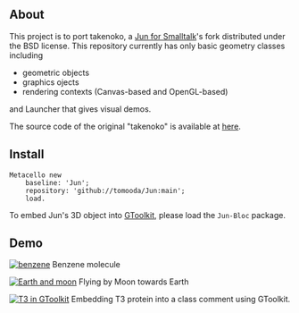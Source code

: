 About
-

This project is to port takenoko, a [Jun for Smalltalk](http://aokilab.kyoto-su.ac.jp/jun/index.html)'s fork distributed under the BSD license.
This repository currently has only basic geometry classes including

* geometric objects
* graphics ojects
* rendering contexts (Canvas-based and OpenGL-based)

and Launcher that gives visual demos.

The source code of the original "takenoko" is available at [here](ftp://ftp.sra.co.jp/pub/lang/smalltalk/takenoko/).

Install
-

```
Metacello new
    baseline: 'Jun';
    repository: 'github://tomooda/Jun:main';
    load.
```

To embed Jun's 3D object into [GToolkit](https://feenk.com/#gt), please load the ```Jun-Bloc``` package.

Demo
-
[![benzene](http://img.youtube.com/vi/ZgS8Y9gJRFc/0.jpg)](http://www.youtube.com/watch?v=ZgS8Y9gJRFc) Benzene molecule

[![Earth and moon](http://img.youtube.com/vi/liPnWDkEJ4Q/0.jpg)](http://www.youtube.com/watch?v=liPnWDkEJ4Q) Flying by Moon towards Earth

[![T3 in GToolkit](http://img.youtube.com/vi/hGcaeKwsF8k/0.jpg)](http://www.youtube.com/watch?v=hGcaeKwsF8k) Embedding T3 protein into a class comment using GToolkit.
